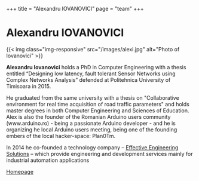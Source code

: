 +++
title = "Alexandru IOVANOVICI"
page = "team"
+++
<div class="page-header">
    <h1>Alexandru IOVANOVICI</h1>
</div>
<div class="row text-justify">
    <div class="col-lg-2 col-md-2 col-sm-2 col-xs-12 ">
         {{< img class="img-responsive" src="/images/alexi.jpg" alt="Photo of Iovanovici" >}}
    </div>
    <div class="col-lg-10 col-md-10 col-xs-12 col-sm-10">
        <p><b>Alexandru Iovanovici</b> holds a PhD in Computer Engineering with a thesis entitled “Designing low latency,
        fault tolerant Sensor Networks using Complex Networks Analysis” defended at Politehnica University of
        Timisoara in 2015.
        </p>
        <p>
        He graduated from the same university with a thesis on "Collaborative environment for real time acquisition
        of road traffic parameters" and holds master degrees in both Computer Engineering and Sciences of Education.
        Alex is also the founder of the Romanian Arduino users community (www.arduino.ro) - being a passionate
        Arduino developer - and he is organizing he local Arduino users meeting, being one of the founding embers of
        the local hacker-space: Plan0Tm.
        </p>
        <p>
        In 2014 he co-founded a technology company – <a href="http://efens.eu/">Effective Engineering Solutions</a> – which provide engineering and
        development services mainly for industrial automation applications
        </p>
        <p class="text-center">
            <a href="https://sites.google.com/site/iovanalex/">Homepage</a>
        </p>
    </div>
</div>
